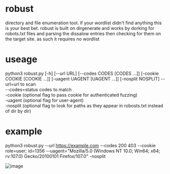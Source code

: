 # robust
directory and file enumeration tool. if your wordlist didn't find anything this is your best bet. robust is built on dirgenerate and works by dorking for robots.txt files and parsing the dissalow entries then checking for them on the target site. as such it requires no wordlist

# useage
python3 robust.py [-h] [--url URL] [--codes CODES [CODES ...]] [-cookie COOKIE [COOKIE ...]] [-uagent UAGENT [UAGENT ...]] [-nosplit NOSPLIT]
--url=url to scan  
--codes=status codes to match  
-cookie (optional flag to pass cookie for authenticated fuzzing)  
-uagent (optional flag for user-agent)  
-nosplit (optional flag to look for paths as they appear in robosts.txt instead of dir by dir)

# example
python3 robust.py --url https://example.com --codes 200 403 --cookie role=user; id=1356 --uagent="Mozilla/5.0 (Windows NT 10.0; Win64; x64; rv:107.0) Gecko/20100101 Firefox/107.0" -nosplit

![image](https://user-images.githubusercontent.com/107813117/202590391-43285e83-8584-4034-9a51-401f858c7bb6.png)

